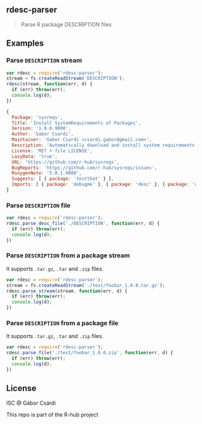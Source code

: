 
## rdesc-parser

> Parse R package DESCRIPTION files

## Examples

### Parse `DESCRIPTION` stream

```js
var rdesc = require('rdesc-parser');
stream = fs.createReadStream('DESCRIPTION');
rdesc(stream, function(err, d) {
  if (err) throw(err);
  console.log(d);
})
```

```js
{
  Package: 'sysreqs',
  Title: 'Install SystemRequirements of Packages',
  Version: '1.0.0.9000',
  Author: 'Gabor Csardi',
  Maintainer: 'Gabor Csardi <csardi.gabor@gmail.com>',
  Description: 'Automatically download and install system requirements of R packages.',
  License: 'MIT + file LICENSE',
  LazyData: 'true',
  URL: 'https://github.com/r-hub/sysreqs',
  BugReports: 'https://github.com/r-hub/sysreqs/issues',
  RoxygenNote: '5.0.1.9000',
  Suggests: [ { package: 'testthat' } ],
  Imports: [ { package: 'debugme' }, { package: 'desc' }, { package: 'utils' } ]
}
```

### Parse `DESCRIPTION` file

```js
var rdesc = require('rdesc-parser');
rdesc.parse_desc_file('./DESCRIPTION', function(err, d) {
  if (err) throw(err);
  console.log(d);
})
```

### Parse `DESCRIPTION` from a package stream

It supports `.tar.gz`, `.tar` and `.zip` files.

```js
var rdesc = require('rdesc-parser');
stream = fs.createReadStream('./test/foobar_1.0.0.tar.gz');
rdesc.parse_stream(stream, function(err, d) {
  if (err) throw(err);
  console.log(d);
})
```

### Parse `DESCRIPTION` from a package file

It supports `.tar.gz`, `.tar` and `.zip` files.

```js
var rdesc = require('rdesc-parser');
rdesc.parse_file('./test/foobar_1.0.0.zip', function(err, d) {
  if (err) throw(err);
  console.log(d);
})
```

## License

ISC @ Gábor Csárdi

This repo is part of the R-hub project
